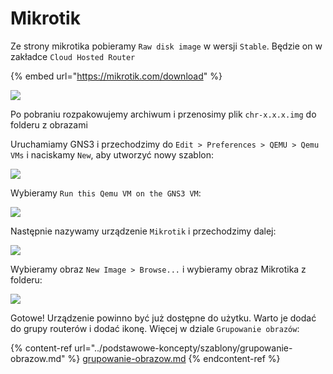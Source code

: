 # Mikrotik

Ze strony mikrotika pobieramy `Raw disk image` w wersji `Stable`. Będzie on w zakładce `Cloud Hosted Router`&#x20;

{% embed url="https://mikrotik.com/download" %}

![](https://i.imgur.com/CrzOewB.png)

Po pobraniu rozpakowujemy archiwum i przenosimy plik `chr-x.x.x.img` do folderu z obrazami

Uruchamiamy GNS3 i przechodzimy do `Edit > Preferences > QEMU > Qemu VMs`  i naciskamy `New`, aby utworzyć nowy szablon:

![](https://i.imgur.com/FQ5YSgX.png)

Wybieramy `Run this Qemu VM on the GNS3 VM`:

![](https://i.imgur.com/wb7nEL8.png)

Następnie nazywamy urządzenie `Mikrotik` i przechodzimy dalej:

![](https://i.imgur.com/z91dx6L.png)

Wybieramy obraz `New Image > Browse...` i wybieramy obraz Mikrotika z folderu:

![](https://i.imgur.com/wwaCnzb.png)

Gotowe! Urządzenie powinno być już dostępne do użytku. Warto je dodać do grupy routerów i dodać ikonę. Więcej w dziale `Grupowanie obrazów`:

{% content-ref url="../podstawowe-koncepty/szablony/grupowanie-obrazow.md" %}
[grupowanie-obrazow.md](../podstawowe-koncepty/szablony/grupowanie-obrazow.md)
{% endcontent-ref %}
